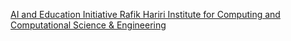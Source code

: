 [AI and Education Initiative   Rafik Hariri Institute for Computing and Computational Science & Engineering](https://qi.tc/qi/115729)